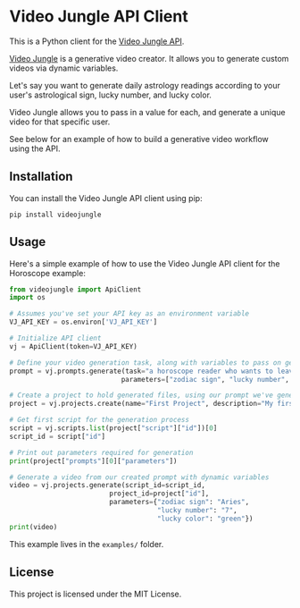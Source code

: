 # Video Jungle API Client

This is a Python client for the [Video Jungle API](https://docs.video-jungle.com/). 

[Video Jungle](https://www.video-jungle.com/) is a generative video creator. It allows you to generate custom videos via dynamic variables.

Let's say you want to generate daily astrology readings according to your user's astrological sign, lucky number, and lucky color.

Video Jungle allows you to pass in a value for each, and generate a unique video for that specific user.

See below for an example of how to build a generative video workflow using the API.

## Installation

You can install the Video Jungle API client using pip:

```
pip install videojungle
```

## Usage

Here's a simple example of how to use the Video Jungle API client for the Horoscope example:

```python
from videojungle import ApiClient
import os

# Assumes you've set your API key as an environment variable
VJ_API_KEY = os.environ['VJ_API_KEY']

# Initialize API client
vj = ApiClient(token=VJ_API_KEY)

# Define your video generation task, along with variables to pass on generation
prompt = vj.prompts.generate(task="a horoscope reader who wants to leave the person excited about their future",
                            parameters=["zodiac sign", "lucky number", "lucky color"])

# Create a project to hold generated files, using our prompt we've generated
project = vj.projects.create(name="First Project", description="My first project", prompt_id=prompt["id"])

# Get first script for the generation process
script = vj.scripts.list(project["script"]["id"])[0]
script_id = script["id"]

# Print out parameters required for generation
print(project["prompts"][0]["parameters"])

# Generate a video from our created prompt with dynamic variables
video = vj.projects.generate(script_id=script_id, 
                         project_id=project["id"],
                         parameters={"zodiac sign": "Aries",
                                     "lucky number": "7",
                                     "lucky color": "green"})
print(video)
```

This example lives in the `examples/` folder.

## License

This project is licensed under the MIT License.